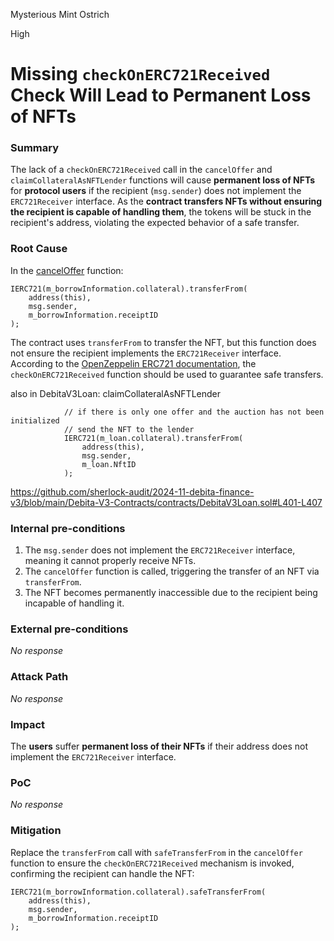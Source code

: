 Mysterious Mint Ostrich

High

# Missing `checkOnERC721Received` Check Will Lead to Permanent Loss of NFTs

### Summary


The lack of a `checkOnERC721Received` call in the `cancelOffer` and `claimCollateralAsNFTLender` functions will cause **permanent loss of NFTs** for **protocol users** if the recipient (`msg.sender`) does not implement the `ERC721Receiver` interface. As the **contract transfers NFTs without ensuring the recipient is capable of handling them**, the tokens will be stuck in the recipient's address, violating the expected behavior of a safe transfer.  


### Root Cause


In the [cancelOffer](https://github.com/sherlock-audit/2024-11-debita-finance-v3/blob/main/Debita-V3-Contracts/contracts/DebitaBorrowOffer-Implementation.sol#L200-L205) function:  

```solidity  
IERC721(m_borrowInformation.collateral).transferFrom(  
    address(this),  
    msg.sender,  
    m_borrowInformation.receiptID  
);  
```  

The contract uses `transferFrom` to transfer the NFT, but this function does not ensure the recipient implements the `ERC721Receiver` interface. According to the [OpenZeppelin ERC721 documentation](https://docs.openzeppelin.com/contracts/4.x/api/token/erc721), the `checkOnERC721Received` function should be used to guarantee safe transfers.  

also in DebitaV3Loan: claimCollateralAsNFTLender
```solidity
            // if there is only one offer and the auction has not been initialized
            // send the NFT to the lender
            IERC721(m_loan.collateral).transferFrom(
                address(this),
                msg.sender,
                m_loan.NftID
            );
```

https://github.com/sherlock-audit/2024-11-debita-finance-v3/blob/main/Debita-V3-Contracts/contracts/DebitaV3Loan.sol#L401-L407

### Internal pre-conditions


1. The `msg.sender` does not implement the `ERC721Receiver` interface, meaning it cannot properly receive NFTs.  
2. The `cancelOffer` function is called, triggering the transfer of an NFT via `transferFrom`.  
3. The NFT becomes permanently inaccessible due to the recipient being incapable of handling it.  


### External pre-conditions

_No response_

### Attack Path

_No response_

### Impact

The **users** suffer **permanent loss of their NFTs** if their address does not implement the `ERC721Receiver` interface.


### PoC

_No response_

### Mitigation


Replace the `transferFrom` call with `safeTransferFrom` in the `cancelOffer` function to ensure the `checkOnERC721Received` mechanism is invoked, confirming the recipient can handle the NFT:  

```solidity  
IERC721(m_borrowInformation.collateral).safeTransferFrom(  
    address(this),  
    msg.sender,  
    m_borrowInformation.receiptID  
);  
```  